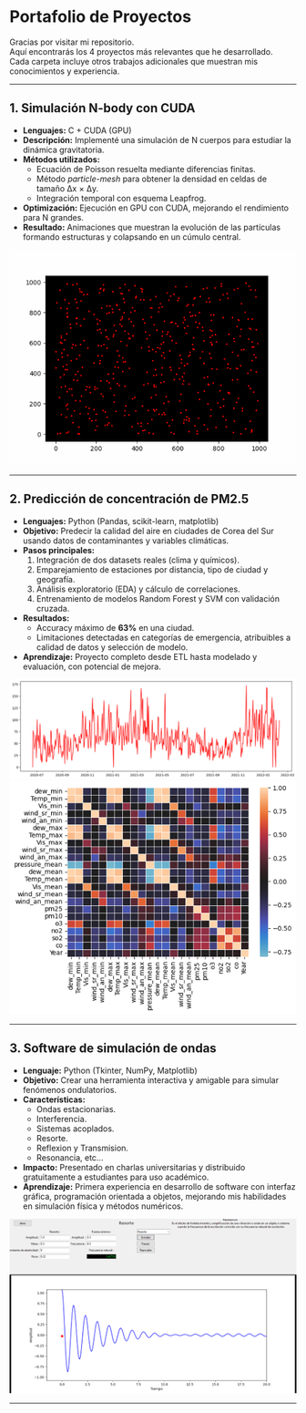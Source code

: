 # Portafolio de Proyectos

Gracias por visitar mi repositorio.  
Aquí encontrarás los 4 proyectos más relevantes que he desarrollado.  
Cada carpeta incluye otros trabajos adicionales que muestran mis conocimientos y experiencia.

---

## 1. Simulación N-body con CUDA

- **Lenguajes:** C + CUDA (GPU)
- **Descripción:** Implementé una simulación de N cuerpos para estudiar la dinámica gravitatoria.
- **Métodos utilizados:**
  - Ecuación de Poisson resuelta mediante diferencias finitas.
  - Método *particle-mesh* para obtener la densidad en celdas de tamaño Δx × Δy.
  - Integración temporal con esquema Leapfrog.
- **Optimización:** Ejecución en GPU con CUDA, mejorando el rendimiento para N grandes.
- **Resultado:** Animaciones que muestran la evolución de las partículas formando estructuras y colapsando en un cúmulo central.
  
![Animación](C%20%28CUDA%29/Nbody/animacion_n_cuerpos_.gif)

---

## 2. Predicción de concentración de PM2.5

- **Lenguajes:** Python (Pandas, scikit-learn, matplotlib)
- **Objetivo:** Predecir la calidad del aire en ciudades de Corea del Sur usando datos de contaminantes y variables climáticas.
- **Pasos principales:**
  1. Integración de dos datasets reales (clima y químicos).
  2. Emparejamiento de estaciones por distancia, tipo de ciudad y geografía.
  3. Análisis exploratorio (EDA) y cálculo de correlaciones.
  4. Entrenamiento de modelos Random Forest y SVM con validación cruzada.
- **Resultados:**
  - Accuracy máximo de **63%** en una ciudad.
  - Limitaciones detectadas en categorías de emergencia, atribuibles a calidad de datos y selección de modelo.
- **Aprendizaje:** Proyecto completo desde ETL hasta modelado y evaluación, con potencial de mejora.

![Concentraciones](ciencia%20de%20datos/pm.png)  
![Correlaciones](ciencia%20de%20datos/corr.png)

---

## 3. Software de simulación de ondas

- **Lenguaje:** Python (Tkinter, NumPy, Matplotlib)
- **Objetivo:** Crear una herramienta interactiva y amigable para simular fenómenos ondulatorios.
- **Características:**
  - Ondas estacionarias.
  - Interferencia.
  - Sistemas acoplados.
  - Resorte.
  - Reflexion y Transmision.
  - Resonancia, etc...
- **Impacto:** Presentado en charlas universitarias y distribuido gratuitamente a estudiantes para uso académico.
- **Aprendizaje:** Primera experiencia en desarrollo de software con interfaz gráfica, programación orientada a objetos, mejorando mis habilidades en simulación física y métodos numéricos.

![Interfaz](TKinter%20%28python%29/img3.png)

---
